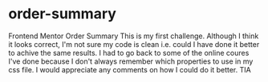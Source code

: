 # order-summary
Frontend Mentor Order Summary
This is my first challenge.
Although I think it looks correct, I'm not sure my code is clean
i.e. could I have done it better to achive the same results.
I had to go back to some of the online coures I've done because 
I don't always remember which properties to use in my css file.
I would appreciate any comments on how I could do it better. TIA
